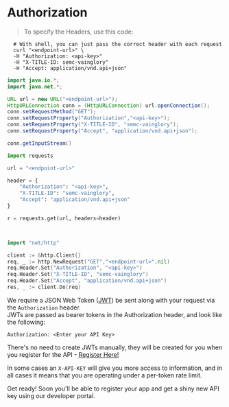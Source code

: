 # Authorization

> To specify the Headers, use this code:

```shell
  # With shell, you can just pass the correct header with each request
  curl "<endpoint-url>" \
  -H "Authorization: <api-key>"
  -H "X-TITLE-ID: semc-vainglory"
  -H "Accept: application/vnd.api+json"
```

```java
import java.io.*;
import java.net.*;

URL url = new URL("<endpoint-url>");
HttpURLConnection conn = (HttpURLConnection) url.openConnection();
conn.setRequestMethod("GET");
conn.setRequestProperty("Authorization","<api-key>");
conn.setRequestProperty("X-TITLE-ID", "semc-vainglory");
conn.setRequestProperty("Accept", "application/vnd.api+json");

conn.getInputStream()
```

```python
import requests

url = "<endpoint-url>"

header = {
    "Authorization": "<api-key>",
    "X-TITLE-ID": "semc-vainglory",
    "Accept": "application/vnd.api+json"
}

r = requests.get(url, headers=header)
```

```ruby
```

```javascript
```

```go
import "net/http"

client := &http.Client{}
req, _ := http.NewRequest("GET","<endpoint-url>",nil)
req.Header.Set("Authorization", "<api-key>")
req.Header.Set("X-TITLE-ID", "semc-vainglory")
req.Header.Set("Accept", "application/vnd.api+json")
res, _ := client.Do(req)
```

We require a JSON Web Token ([JWT](https://jwt.io/)) be sent along with your request via the `Authorization` header.  
JWTs are passed as bearer tokens in the Authorization header, and look like the following:

`Authorization: <Enter your API Key>`


There's no need to create JWTs manually, they will be created for you when you register for the API - [Register Here!](https://developer.vainglorygame.com/users/sign_in)

In some cases an `X-API-KEY` will give you more access to information, and in all
 cases it means that you are operating under a per-token rate limit.

<aside class="notice">
Get ready!  Soon you'll be able to register your app and get a shiny new API key using our developer portal.
</aside>
